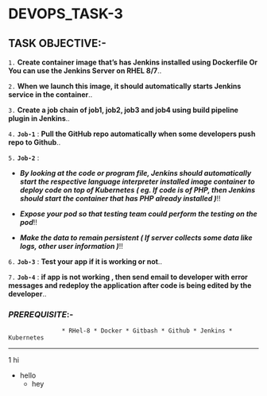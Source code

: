 # DEVOPS_TASK-3

## TASK OBJECTIVE:-

`1.` **Create container image that’s has Jenkins installed using Dockerfile Or You can use the Jenkins Server on RHEL 8/7**..

`2.` **When we launch this image, it should automatically starts Jenkins service in the container**..

`3.` **Create a job chain of job1, job2, job3 and job4 using build pipeline plugin in Jenkins**..

`4.` **`Job-1`** : **Pull the GitHub repo automatically when some developers push repo to Github**..

`5.` **`Job-2`** : 

  *  _**By looking at the code or program file, Jenkins should automatically start the respective language interpreter installed image container to deploy code on top                      of Kubernetes ( eg. If code is of PHP, then Jenkins should start the container that has PHP already installed )**_!!

  *  _**Expose your pod so that testing team could perform the testing on the pod**_!!
  
  *  _**Make the data to remain persistent ( If server collects some data like logs, other user information )**_!!
  
 `6.` **`Job-3`** : **Test your app if it is working or not**.. 
 
 `7.` **`Job-4`** : **if app is not working , then send email to developer with error messages and redeploy the application after code is being edited by the developer**..


### _PREREQUISITE_:-
                   * RHel-8 * Docker * Gitbash * Github * Jenkins * Kubernetes
                   
---                   

1 hi
  - hello
     - hey
